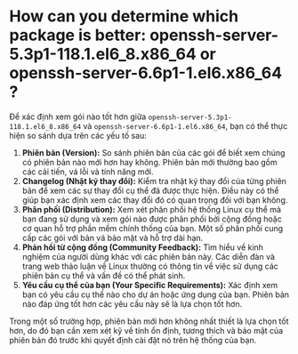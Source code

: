 # How can you determine which package is better: openssh-server-5.3p1-118.1.el6_8.x86_64 or openssh-server-6.6p1-1.el6.x86_64 ?

Để xác định xem gói nào tốt hơn giữa `openssh-server-5.3p1-118.1.el6_8.x86_64` và `openssh-server-6.6p1-1.el6.x86_64`, bạn có thể thực hiện so sánh dựa trên các yếu tố sau:

1. **Phiên bản (Version):** So sánh phiên bản của các gói để biết xem chúng có phiên bản nào mới hơn hay không. Phiên bản mới thường bao gồm các cải tiến, vá lỗi và tính năng mới.
2. **Changelog (Nhật ký thay đổi):** Kiểm tra nhật ký thay đổi của từng phiên bản để xem các sự thay đổi cụ thể đã được thực hiện. Điều này có thể giúp bạn xác định xem các thay đổi đó có quan trọng đối với bạn không.
3. **Phân phối (Distribution):** Xem xét phân phối hệ thống Linux cụ thể mà bạn đang sử dụng và xem gói nào được phân phối bởi cộng đồng hoặc cơ quan hỗ trợ phần mềm chính thống của bạn. Một số phân phối cung cấp các gói với bản vá bảo mật và hỗ trợ dài hạn.
4. **Phản hồi từ cộng đồng (Community Feedback):** Tìm hiểu về kinh nghiệm của người dùng khác với các phiên bản này. Các diễn đàn và trang web thảo luận về Linux thường có thông tin về việc sử dụng các phiên bản cụ thể và vấn đề có thể phát sinh.
5. **Yêu cầu cụ thể của bạn (Your Specific Requirements):** Xác định xem bạn có yêu cầu cụ thể nào cho dự án hoặc ứng dụng của bạn. Phiên bản nào đáp ứng tốt hơn các yêu cầu này sẽ là lựa chọn tốt hơn.

Trong một số trường hợp, phiên bản mới hơn không nhất thiết là lựa chọn tốt hơn, do đó bạn cần xem xét kỹ về tính ổn định, tương thích và bảo mật của phiên bản đó trước khi quyết định cài đặt nó trên hệ thống của bạn.
